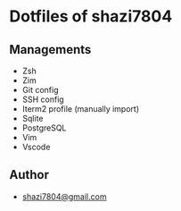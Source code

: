 # Dotfiles of shazi7804

## Managements

- Zsh
- Zim
- Git config
- SSH config
- Iterm2 profile (manually import)
- Sqlite
- PostgreSQL
- Vim
- Vscode

## Author

- shazi7804@gmail.com
